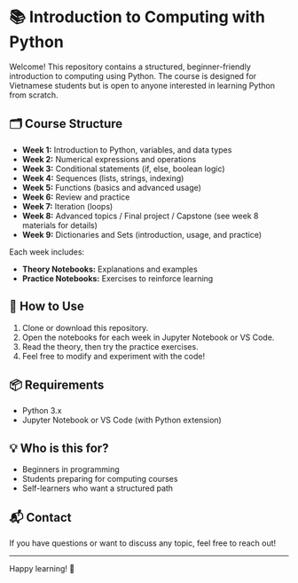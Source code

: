 # 📚 Introduction to Computing with Python

Welcome! This repository contains a structured, beginner-friendly introduction to computing using Python. The course is designed for Vietnamese students but is open to anyone interested in learning Python from scratch.

## 🗂️ Course Structure
- **Week 1:** Introduction to Python, variables, and data types
- **Week 2:** Numerical expressions and operations
- **Week 3:** Conditional statements (if, else, boolean logic)
- **Week 4:** Sequences (lists, strings, indexing)
- **Week 5:** Functions (basics and advanced usage)
- **Week 6:** Review and practice
- **Week 7:** Iteration (loops)
- **Week 8:** Advanced topics / Final project / Capstone (see week 8 materials for details)
- **Week 9:** Dictionaries and Sets (introduction, usage, and practice)

Each week includes:
- **Theory Notebooks:** Explanations and examples
- **Practice Notebooks:** Exercises to reinforce learning

## 📝 How to Use
1. Clone or download this repository.
2. Open the notebooks for each week in Jupyter Notebook or VS Code.
3. Read the theory, then try the practice exercises.
4. Feel free to modify and experiment with the code!

## 📦 Requirements
- Python 3.x
- Jupyter Notebook or VS Code (with Python extension)

## 💡 Who is this for?
- Beginners in programming
- Students preparing for computing courses
- Self-learners who want a structured path

## 📬 Contact
If you have questions or want to discuss any topic, feel free to reach out!

---

Happy learning! 🚀